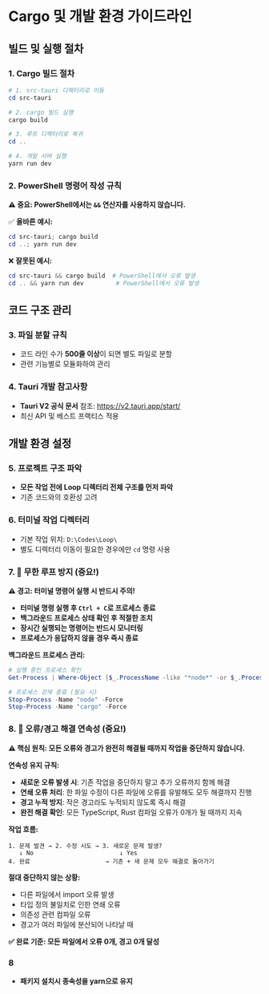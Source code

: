 # Cargo 및 개발 환경 가이드라인

## 빌드 및 실행 절차

### 1. Cargo 빌드 절차
```powershell
# 1. src-tauri 디렉터리로 이동
cd src-tauri

# 2. cargo 빌드 실행
cargo build

# 3. 루트 디렉터리로 복귀
cd ..

# 4. 개발 서버 실행
yarn run dev
```

### 2. PowerShell 명령어 작성 규칙
**⚠️ 중요: PowerShell에서는 `&&` 연산자를 사용하지 않습니다.**

✅ **올바른 예시:**
```powershell
cd src-tauri; cargo build
cd ..; yarn run dev
```

❌ **잘못된 예시:**
```powershell
cd src-tauri && cargo build  # PowerShell에서 오류 발생
cd .. && yarn run dev         # PowerShell에서 오류 발생
```

## 코드 구조 관리

### 3. 파일 분할 규칙
- 코드 라인 수가 **500줄 이상**이 되면 별도 파일로 분할
- 관련 기능별로 모듈화하여 관리

### 4. Tauri 개발 참고사항
- **Tauri V2 공식 문서** 참조: https://v2.tauri.app/start/
- 최신 API 및 베스트 프랙티스 적용

## 개발 환경 설정

### 5. 프로젝트 구조 파악
- **모든 작업 전에 Loop 디렉터리 전체 구조를 먼저 파악**
- 기존 코드와의 호환성 고려

### 6. 터미널 작업 디렉터리
- 기본 작업 위치: `D:\Codes\Loop\`
- 별도 디렉터리 이동이 필요한 경우에만 `cd` 명령 사용

### 7. 🚨 **무한 루프 방지 (중요!)**
**⚠️ 경고: 터미널 명령어 실행 시 반드시 주의!**

- **터미널 명령 실행 후 `Ctrl + C`로 프로세스 종료**
- **백그라운드 프로세스 상태 확인 후 적절한 조치**
- **장시간 실행되는 명령어는 반드시 모니터링**
- **프로세스가 응답하지 않을 경우 즉시 종료**

**백그라운드 프로세스 관리:**
```powershell
# 실행 중인 프로세스 확인
Get-Process | Where-Object {$_.ProcessName -like "*node*" -or $_.ProcessName -like "*cargo*"}

# 프로세스 강제 종료 (필요 시)
Stop-Process -Name "node" -Force
Stop-Process -Name "cargo" -Force
```

### 8. 🔄 **오류/경고 해결 연속성 (중요!)**
**⚠️ 핵심 원칙: 모든 오류와 경고가 완전히 해결될 때까지 작업을 중단하지 않습니다.**

**연속성 유지 규칙:**
- **새로운 오류 발생 시**: 기존 작업을 중단하지 말고 추가 오류까지 함께 해결
- **연쇄 오류 처리**: 한 파일 수정이 다른 파일에 오류를 유발해도 모두 해결까지 진행
- **경고 누적 방지**: 작은 경고라도 누적되지 않도록 즉시 해결
- **완전 해결 확인**: 모든 TypeScript, Rust 컴파일 오류가 0개가 될 때까지 지속

**작업 흐름:**
```
1. 문제 발견 → 2. 수정 시도 → 3. 새로운 문제 발생?
   ↓ No                        ↓ Yes
4. 완료                     → 기존 + 새 문제 모두 해결로 돌아가기
```

**절대 중단하지 않는 상황:**
- 다른 파일에서 import 오류 발생
- 타입 정의 불일치로 인한 연쇄 오류
- 의존성 관련 컴파일 오류
- 경고가 여러 파일에 분산되어 나타날 때

**✅ 완료 기준: 모든 파일에서 오류 0개, 경고 0개 달성**

### 8
- **패키지 설치시 종속성을 yarn으로 유지**